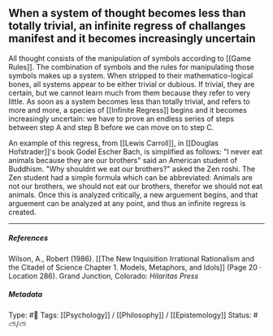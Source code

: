## When a system of thought becomes less than totally trivial, an infinite regress of challanges manifest and it becomes increasingly uncertain  # 

All thought consists of the manipulation of symbols according to [[Game Rules]]. The combination of symbols and the rules for manipulating those symbols makes up a system. When stripped to their mathematico-logical bones, all systems appear to be either trivial or dubious. If trivial, they are certain, but we cannot learn much from them because they refer to very little. As soon as a system becomes less than totally trivial, and refers to more and more, a species of [[Infinite Regress]] begins and it becomes increasingly uncertain: we have to prove an endless series of steps between step A and step B before we can move on to step C. 

An example of this regress, from [[Lewis Carroll]], in [[Douglas Hofstrader]]'s book Godel Escher Bach, is simplified as follows: "I never eat animals because they are our brothers" said an American student of Buddhism. "Why shouldnt we eat our brothers?" asked the Zen roshi. The Zen student had a simple formula which can be abbreviated: Animals are not our brothers, we should not eat our brothers, therefor we should not eat animals. Once this is analyzed critically, a new arguement begins, and that arguement can be analyzed at any point, and thus an infinite regress is created. 

___

##### References

Wilson, A., Robert (1986). [[The New Inquisition Irrational Rationalism and the Citadel of Science Chapter 1. Models, Metaphors, and Idols]] (Page 20 · Location 286). Grand Junction, Colorado: _Hilaritas Press_

##### Metadata

Type: #🔴 
Tags: [[Psychology]] / [[Philosophy]] / [[Epistemology]] 
Status: #⛅️/⛅️ 